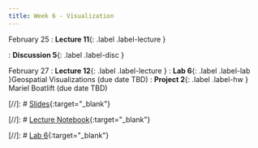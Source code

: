 ```yaml
---
title: Week 6 - Visualization 
---
```


February 25
: **Lecture 11**{: .label .label-lecture }

: **Discussion 5**{: .label .label-disc } 


February 27
: **Lecture 12**{: .label .label-lecture }
: **Lab 6**{: .label .label-lab }Geospatial Visualizations (due date TBD)
: **Project 2**{: .label .label-hw } Mariel Boatlift (due date TBD)

[//]: # [Slides](){:target="_blank"} 

[//]: # [Lecture Notebook](){:target="_blank"} 

[//]: # [Lab 6](){:target="_blank"} 